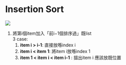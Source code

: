 # Insertion Sort

![](https://upload.wikimedia.org/wikipedia/commons/9/9c/Insertion-sort-example.gif)

1. 將第i個item加入「前i−1個排序過」既list<br>
  3 case:
    1. <b>item i > i-1</b>: 直接放喺index i
    2. <b> item i < item 1</b>: 將item i放喺index 1
    3. <b> item 1 < item i < item i-1</b> : 搵出item i 應該放既位置 
